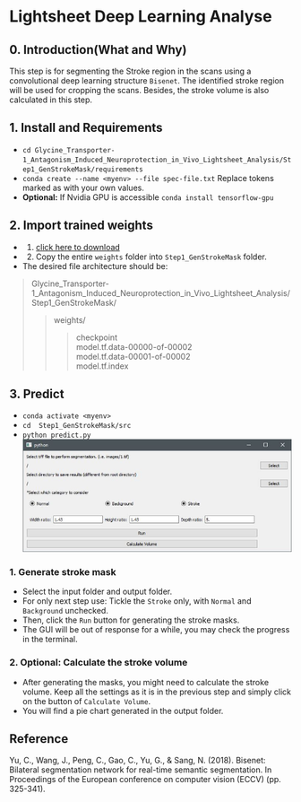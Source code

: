 # Lightsheet Deep Learning Analyse
## 0. Introduction(What and Why)
This step is for segmenting the Stroke region in the scans using a convolutional deep learning structure `Bisenet`. The identified stroke region will be used for cropping the scans. Besides, the stroke volume is also calculated in this step.
## 1. Install and Requirements
* `cd Glycine_Transporter-1_Antagonism_Induced_Neuroprotection_in_Vivo_Lightsheet_Analysis/Step1_GenStrokeMask/requirements`
* `conda create --name <myenv> --file spec-file.txt` Replace tokens marked as <token> with your own values.
* **Optional:** If Nvidia GPU is accessible  `conda install tensorflow-gpu`

## 2. Import trained weights 
* 1. [click here to download](https://drive.google.com/drive/folders/1vak_PFfdLiy1uARrOCWuWO95iVOY5TNX?usp=sharing)
* 2. Copy the entire `weights` folder into `Step1_GenStrokeMask` folder. 
* The desired file architecture should be:
> Glycine_Transporter-1_Antagonism_Induced_Neuroprotection_in_Vivo_Lightsheet_Analysis/Step1_GenStrokeMask/  
>> weights/  
>>> checkpoint  
>>> model.tf.data-00000-of-00002  
>>> model.tf.data-00001-of-00002  
>>> model.tf.index  

## 3. Predict
* `conda activate <myenv>`
* `cd  Step1_GenStrokeMask/src`
* `python predict.py`  
![Graphic User Interface](https://github.com/JulianPitney/Glycine_Transporter-1_Antagonism_Induced_Neuroprotection_in_Vivo_Lightsheet_Analysis/blob/eb47c6f3e88870df8a20cc121771cba9c0b1b81a/Step1_GenStrokeMask/Capture.JPG)
### 1. Generate stroke mask
* Select the input folder and output folder.
* For only next step use: Tickle the `Stroke` only, with `Normal` and `Background` unchecked.
* Then, click the `Run` button for generating the stroke masks.
* The GUI will be out of response for a while, you may check the progress in the terminal.
### 2. Optional: Calculate the stroke volume
* After generating the masks, you might need to calculate the stroke volume. Keep all the settings as it is in the previous step and simply click on the button of `Calculate Volume`.
* You will find a pie chart generated in the output folder.

## Reference
Yu, C., Wang, J., Peng, C., Gao, C., Yu, G., & Sang, N. (2018). Bisenet: Bilateral segmentation network for real-time semantic segmentation. In Proceedings of the European conference on computer vision (ECCV) (pp. 325-341).
